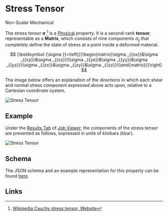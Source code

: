 # Stress Tensor

<span class="btn badge b-success border-50">Non-Scalar</span> <span class="btn badge b-info border-50">Mechanical</span>

The stress tensor ${\boldsymbol {\sigma }}$ [^1] is a [Physical](../../properties/classification/general.md) property. It is a second-rank **tensor**, representable as a **Matrix**, which consists of nine components $\sigma _{ij}$ that completely define the state of stress at a point inside a deformed material. 

$$
{\boldsymbol  {\sigma }}=\left[{{\begin{matrix}\sigma _{{xx}}&\sigma _{{xy}}&\sigma _{{xz}}\\\sigma _{{yx}}&\sigma _{{yy}}&\sigma _{{yz}}\\\sigma _{{zx}}&\sigma _{{zy}}&\sigma _{{zz}}\\\end{matrix}}}\right]
$$

The image below offers an explanation of the directions in which each shear and normal stress component expressed above acts upon, relative to a Cartesian coordinate system.

![Stress Tensor](../../images/properties-directory//Components_of_Stress_Tensor.png "Stress Tensor")

## Example

Under the [Results Tab](../../jobs/ui/results-tab.md) of [Job Viewer](../../jobs/ui/viewer.md), the components of the stress tensor are presented as follows, expressed in units of kilobars (kbar).

![Stress Tensor](../../images/properties-directory//stress-tensor.png "Stress Tensor")

## Schema 

The JSON schema and an example representation for this property can be found [here](../../properties/data/list.md#stress-tensor).

## Links

[^1]: [Wikipedia Cauchy stress tensor, Website](https://en.wikipedia.org/wiki/Cauchy_stress_tensor)

